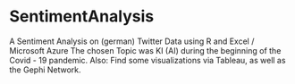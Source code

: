 # SentimentAnalysis
A Sentiment Analysis on (german) Twitter Data using R and Excel / Microsoft Azure
The chosen Topic was KI (AI) during the beginning of the Covid - 19 pandemic.
Also: Find some visualizations via Tableau, as well as the Gephi Network.
